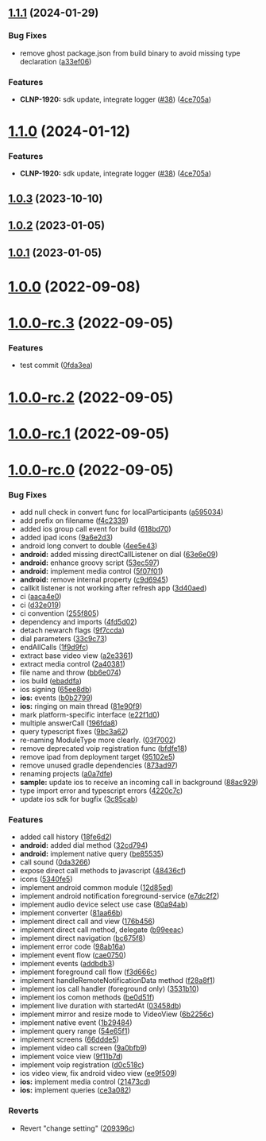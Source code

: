## [1.1.1](https://github.com/sendbird/sendbird-calls-sdk-react-native/compare/v1.0.3...v1.1.1) (2024-01-29)


### Bug Fixes

* remove ghost package.json from build binary to avoid missing type declaration ([a33ef06](https://github.com/sendbird/sendbird-calls-sdk-react-native/commit/a33ef06552532c66a1098229ba200eba07bf3f87))


### Features

* **CLNP-1920:** sdk update, integrate logger ([#38](https://github.com/sendbird/sendbird-calls-sdk-react-native/issues/38)) ([4ce705a](https://github.com/sendbird/sendbird-calls-sdk-react-native/commit/4ce705ad5630d22ffba54dbc0281e28eaa141212))

# [1.1.0](https://github.com/sendbird/sendbird-calls-sdk-react-native/compare/v1.0.3...v1.1.0) (2024-01-12)


### Features

* **CLNP-1920:** sdk update, integrate logger ([#38](https://github.com/sendbird/sendbird-calls-sdk-react-native/issues/38)) ([4ce705a](https://github.com/sendbird/sendbird-calls-sdk-react-native/commit/4ce705ad5630d22ffba54dbc0281e28eaa141212))

## [1.0.3](https://github.com/sendbird/sendbird-calls-sdk-react-native/compare/v1.0.2...v1.0.3) (2023-10-10)

## [1.0.2](https://github.com/sendbird/sendbird-calls-react-native/compare/v1.0.1...v1.0.2) (2023-01-05)

## [1.0.1](https://github.com/sendbird/sendbird-calls-react-native/compare/v1.0.0...v1.0.1) (2023-01-05)

# [1.0.0](https://github.com/sendbird/sendbird-calls-react-native/compare/v1.0.0-rc.3...v1.0.0) (2022-09-08)

# [1.0.0-rc.3](https://github.com/sendbird/sendbird-calls-react-native/compare/v1.0.0-rc.2...v1.0.0-rc.3) (2022-09-05)


### Features

* test commit ([0fda3ea](https://github.com/sendbird/sendbird-calls-react-native/commit/0fda3ea3c40d021ffb76f0cfba7be9ba8f739cc7))

# [1.0.0-rc.2](https://github.com/sendbird/sendbird-calls-react-native/compare/v1.0.0-rc.1...v1.0.0-rc.2) (2022-09-05)

# [1.0.0-rc.1](https://github.com/sendbird/sendbird-calls-react-native/compare/v1.0.0-rc.0...v1.0.0-rc.1) (2022-09-05)



# [1.0.0-rc.0](https://github.com/sendbird/sendbird-calls-react-native/compare/v1.0.0-rc.0...v1.0.0-rc.1) (2022-09-05)


### Bug Fixes

* add null check in convert func for localParticipants ([a595034](https://github.com/sendbird/sendbird-calls-react-native/commit/a5950344d0cb24e6884afd318169e477e444f852))
* add prefix on filename ([f4c2339](https://github.com/sendbird/sendbird-calls-react-native/commit/f4c233945e8f8a7b80ff0cf8429fc4fef96d5017))
* added ios group call event for build ([618bd70](https://github.com/sendbird/sendbird-calls-react-native/commit/618bd70b60f47e2ca0acbcb914f184193c110f8b))
* added ipad icons ([9a6e2d3](https://github.com/sendbird/sendbird-calls-react-native/commit/9a6e2d3717a9773a1857e340cb918fe084dcc05f))
* android long convert to double ([4ee5e43](https://github.com/sendbird/sendbird-calls-react-native/commit/4ee5e43c3b0169603770f7e60908ce69ef8d9795))
* **android:** added missing directCallListener on dial ([63e6e09](https://github.com/sendbird/sendbird-calls-react-native/commit/63e6e099938605b4442d843a17d25593f5bf08ae))
* **android:** enhance groovy script ([53ec597](https://github.com/sendbird/sendbird-calls-react-native/commit/53ec5978b7b76a3fd017ca705e78206b736ecd44))
* **android:** implement media control ([5f07f01](https://github.com/sendbird/sendbird-calls-react-native/commit/5f07f0100e91ab57272502e9b3c63fe0539aab9c))
* **android:** remove internal property ([c9d6945](https://github.com/sendbird/sendbird-calls-react-native/commit/c9d6945a28cad8f9a951adacd1f0fb5951a28ad9))
* callkit listener is not working after refresh app ([3d40aed](https://github.com/sendbird/sendbird-calls-react-native/commit/3d40aedc099926a98c6ffe96e76351ecbedfc065))
* ci ([aaca4e0](https://github.com/sendbird/sendbird-calls-react-native/commit/aaca4e0fac7bf9cc6bd4e99c6bf607a133d587ac))
* ci ([d32e019](https://github.com/sendbird/sendbird-calls-react-native/commit/d32e019915a524c9900e70c76ab340c3e85bea5d))
* ci convention ([255f805](https://github.com/sendbird/sendbird-calls-react-native/commit/255f805c27c687db610a74b4a448361830292429))
* dependency and imports ([4fd5d02](https://github.com/sendbird/sendbird-calls-react-native/commit/4fd5d02e674f3f5ea9d1df290f239767f0b73fba))
* detach newarch flags ([9f7ccda](https://github.com/sendbird/sendbird-calls-react-native/commit/9f7ccdaf9819866565f752df8f10fb5bde222853))
* dial parameters ([33c9c73](https://github.com/sendbird/sendbird-calls-react-native/commit/33c9c732b39bc35c36f5e08db553110cd5a21ff9))
* endAllCalls ([1f9d9fc](https://github.com/sendbird/sendbird-calls-react-native/commit/1f9d9fc2027314d15090106a786a580c4531d302))
* extract base video view ([a2e3361](https://github.com/sendbird/sendbird-calls-react-native/commit/a2e33617895d1d1885dd75bc8161868500da127e))
* extract media control ([2a40381](https://github.com/sendbird/sendbird-calls-react-native/commit/2a40381eade685118bf7e19a3c1229897a4cfb33))
* file name and throw ([bb6e074](https://github.com/sendbird/sendbird-calls-react-native/commit/bb6e07438a802ffc3e6d31015c7eb05596311bc3))
* ios build ([ebaddfa](https://github.com/sendbird/sendbird-calls-react-native/commit/ebaddfa37969c786fde910bebb8b948696b65ad6))
* ios signing ([65ee8db](https://github.com/sendbird/sendbird-calls-react-native/commit/65ee8db5e5d907cbabebf8fa80c1484a56ca0e09))
* **ios:** events ([b0b2799](https://github.com/sendbird/sendbird-calls-react-native/commit/b0b27999d4aeb5e787dc7e0293e8cf3cb81ba86a))
* **ios:** ringing on main thread ([81e90f9](https://github.com/sendbird/sendbird-calls-react-native/commit/81e90f9405631168b1574364039fd92c3dc318c2))
* mark platform-specific interface ([e22f1d0](https://github.com/sendbird/sendbird-calls-react-native/commit/e22f1d0c1a4c32aae95a0e21d78c96ff469b4a39))
* multiple answerCall ([196fda8](https://github.com/sendbird/sendbird-calls-react-native/commit/196fda8debf024c25f94e5fd1a194b53ea1400e4))
* query typescript fixes ([9bc3a62](https://github.com/sendbird/sendbird-calls-react-native/commit/9bc3a6248b4539c78bad01db2f016c1b7882014e))
* re-naming ModuleType more clearly. ([03f7002](https://github.com/sendbird/sendbird-calls-react-native/commit/03f70029d661f79f75ff96f484ac627ccd22897e))
* remove deprecated voip registration func ([bfdfe18](https://github.com/sendbird/sendbird-calls-react-native/commit/bfdfe18df0154798dd8e8aa3e08d549a24243b38))
* remove ipad from deployment target ([95102e5](https://github.com/sendbird/sendbird-calls-react-native/commit/95102e539201ddf2c4198c9d715579dd73e0fad0))
* remove unused gradle dependencies ([873ad97](https://github.com/sendbird/sendbird-calls-react-native/commit/873ad979118276d13c4df2dba5dffc9abc5bab95))
* renaming projects ([a0a7dfe](https://github.com/sendbird/sendbird-calls-react-native/commit/a0a7dfeff731b84a3895d270ea8039b215316052))
* **sample:** update ios to receive an incoming call in background ([88ac929](https://github.com/sendbird/sendbird-calls-react-native/commit/88ac929b8d4c8a846b6e3c08d396727f7a5954b0))
* type import error and typescript errors ([4220c7c](https://github.com/sendbird/sendbird-calls-react-native/commit/4220c7c5aaad0eb8ff0f8df4068d720533602eb4))
* update ios sdk for bugfix ([3c95cab](https://github.com/sendbird/sendbird-calls-react-native/commit/3c95cab12138c3bc21942525c735c90146ef01cb))


### Features

* added call history ([18fe6d2](https://github.com/sendbird/sendbird-calls-react-native/commit/18fe6d2edf5d3ff49daaab6591d734a70b19475b))
* **android:** added dial method ([32cd794](https://github.com/sendbird/sendbird-calls-react-native/commit/32cd794aba76d19c460acfae8ffced889c102b31))
* **android:** implement native query ([be85535](https://github.com/sendbird/sendbird-calls-react-native/commit/be8553528fd5c84d66a3ecd21735aa3b948cfd73))
* call sound ([0da3266](https://github.com/sendbird/sendbird-calls-react-native/commit/0da32660e26ff1d2886bcf9958d5648336b856ca))
* expose direct call methods to javascript ([48436cf](https://github.com/sendbird/sendbird-calls-react-native/commit/48436cf9b8c77ce5c38f9c6d6e121d402f3e2c98))
* icons ([5340fe5](https://github.com/sendbird/sendbird-calls-react-native/commit/5340fe5287fb76fbe5740a44e156081a3aa3c707))
* implement android common module ([12d85ed](https://github.com/sendbird/sendbird-calls-react-native/commit/12d85ed99cc06e037b069527641b12ba45b60490))
* implement android notification foreground-service ([e7dc2f2](https://github.com/sendbird/sendbird-calls-react-native/commit/e7dc2f2bf36aac2b8fd1c195ea8326303b3ce6d5))
* implement audio device select use case ([80a94ab](https://github.com/sendbird/sendbird-calls-react-native/commit/80a94abb36d9f7584b8aafd4b96e67ec3719ce8d))
* implement converter ([81aa66b](https://github.com/sendbird/sendbird-calls-react-native/commit/81aa66ba4496e62fcfeb059ec5fc2c397b2e3165))
* implement direct call and view ([176b456](https://github.com/sendbird/sendbird-calls-react-native/commit/176b4568785f3e5cbe75102a9bc3dd6f23c55036))
* implement direct call method, delegate ([b99eeac](https://github.com/sendbird/sendbird-calls-react-native/commit/b99eeace25befaad6f8aa1ac8c90add7d930b9a1))
* implement direct navigation ([bc675f8](https://github.com/sendbird/sendbird-calls-react-native/commit/bc675f8edad904c8505725ff0bf1829087365f97))
* implement error code ([98ab16a](https://github.com/sendbird/sendbird-calls-react-native/commit/98ab16a9d1cea3780b6543b9072a6b7b45084ca1))
* implement event flow ([cae0750](https://github.com/sendbird/sendbird-calls-react-native/commit/cae075060f84444760dcc6ae2c9ea084e74842d4))
* implement events ([addbdb3](https://github.com/sendbird/sendbird-calls-react-native/commit/addbdb366c05fa3a286735e4bd47bbe021ce2e14))
* implement foreground call flow ([f3d666c](https://github.com/sendbird/sendbird-calls-react-native/commit/f3d666c2559b83e40755b7cb759d0e9b5ce8b149))
* implement handleRemoteNotificationData method ([f28a8f1](https://github.com/sendbird/sendbird-calls-react-native/commit/f28a8f1adde49b6edcd5f888cb473f9ffdfbfb06))
* implement ios call handler (foreground only) ([3531b10](https://github.com/sendbird/sendbird-calls-react-native/commit/3531b1008a3388d19b30f535905842632989ad74))
* implement ios comon methods ([be0d51f](https://github.com/sendbird/sendbird-calls-react-native/commit/be0d51f3cfe0d35967654029be0e07581698804f))
* implement live duration with startedAt ([03458db](https://github.com/sendbird/sendbird-calls-react-native/commit/03458db9fbe3c3e56a2304801ba9eacb51dac453))
* implement mirror and resize mode to VideoView ([6b2256c](https://github.com/sendbird/sendbird-calls-react-native/commit/6b2256cb43ee7fbd6e9c43fb627c6bf7acc4d4d4))
* implement native event ([1b29484](https://github.com/sendbird/sendbird-calls-react-native/commit/1b2948471832b8263d8189c2cd5691fea10151a8))
* implement query range ([54e65f1](https://github.com/sendbird/sendbird-calls-react-native/commit/54e65f1e96973d2b7c623eb760ae4b5e54c95bf9))
* implement screens ([66ddde5](https://github.com/sendbird/sendbird-calls-react-native/commit/66ddde50c43b2dc416c6030342a9e6153c042edc))
* implement video call screen ([9a0bfb9](https://github.com/sendbird/sendbird-calls-react-native/commit/9a0bfb93cd899f8d6363cfa23f3d8283c6f5d8dd))
* implement voice view ([9f11b7d](https://github.com/sendbird/sendbird-calls-react-native/commit/9f11b7dd4702a29b7d49fa53ab8e0293837a29b9))
* implement voip registration ([d0c518c](https://github.com/sendbird/sendbird-calls-react-native/commit/d0c518c23cf07abba5b92602d4d253f0287f6489))
* ios video view, fix android video view ([ee9f509](https://github.com/sendbird/sendbird-calls-react-native/commit/ee9f509dc1a07fc2f12e056b2593a6bb487d4640))
* **ios:** implement media control ([21473cd](https://github.com/sendbird/sendbird-calls-react-native/commit/21473cd8fc7aa35c832a8d76be47e363e2535a42))
* **ios:** implement queries ([ce3a082](https://github.com/sendbird/sendbird-calls-react-native/commit/ce3a0820f77fe5f0ac4990a5517e694ccedca3ce))


### Reverts

* Revert "change setting" ([209396c](https://github.com/sendbird/sendbird-calls-react-native/commit/209396c70402995cf012ec3d422ae2200d507b1b))

